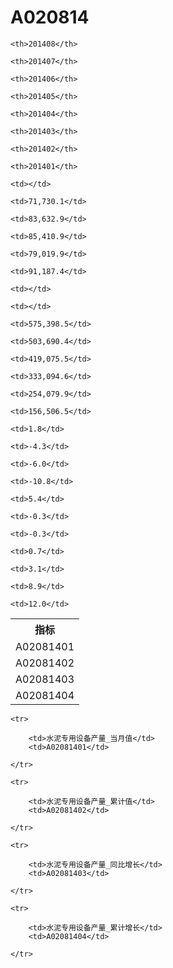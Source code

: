 A020814
======


<table>

<tr>
    <th>指标</th>
    
    <th>201408</th>
    
    <th>201407</th>
    
    <th>201406</th>
    
    <th>201405</th>
    
    <th>201404</th>
    
    <th>201403</th>
    
    <th>201402</th>
    
    <th>201401</th>
    
</tr>


<tr>
    <td>A02081401</td>
    
    <td></td>
    
    <td>71,730.1</td>
    
    <td>83,632.9</td>
    
    <td>85,410.9</td>
    
    <td>79,019.9</td>
    
    <td>91,187.4</td>
    
    <td></td>
    
    <td></td>
    

</tr>

<tr>
    <td>A02081402</td>
    
    <td>575,398.5</td>
    
    <td>503,690.4</td>
    
    <td>419,075.5</td>
    
    <td>333,094.6</td>
    
    <td>254,079.9</td>
    
    <td>156,506.5</td>
    

</tr>

<tr>
    <td>A02081403</td>
    
    <td>1.8</td>
    
    <td>-4.3</td>
    
    <td>-6.0</td>
    
    <td>-10.8</td>
    
    <td>5.4</td>
    

</tr>

<tr>
    <td>A02081404</td>
    
    <td>-0.3</td>
    
    <td>-0.3</td>
    
    <td>0.7</td>
    
    <td>3.1</td>
    
    <td>8.9</td>
    
    <td>12.0</td>
    

</tr>


</table>

<table>
    
    <tr>

        <td>水泥专用设备产量_当月值</td>
        <td>A02081401</td>

    </tr>
    
    <tr>

        <td>水泥专用设备产量_累计值</td>
        <td>A02081402</td>

    </tr>
    
    <tr>

        <td>水泥专用设备产量_同比增长</td>
        <td>A02081403</td>

    </tr>
    
    <tr>

        <td>水泥专用设备产量_累计增长</td>
        <td>A02081404</td>

    </tr>
    
</table>